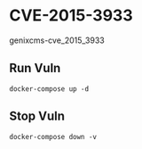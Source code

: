 # CVE-2015-3933

genixcms-cve_2015_3933

## Run Vuln

```
docker-compose up -d
```

## Stop Vuln

```
docker-compose down -v
```


